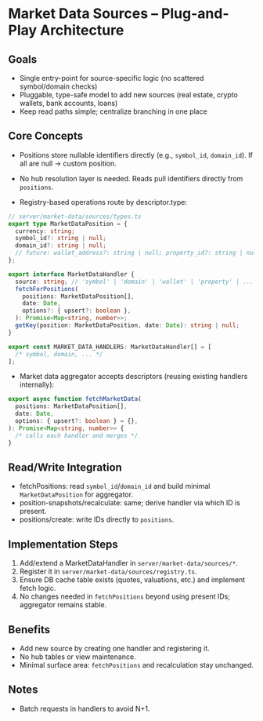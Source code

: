 # Market Data Sources – Plug-and-Play Architecture

## Goals

- Single entry-point for source-specific logic (no scattered symbol/domain checks)
- Pluggable, type-safe model to add new sources (real estate, crypto wallets, bank accounts, loans)
- Keep read paths simple; centralize branching in one place

## Core Concepts

- Positions store nullable identifiers directly (e.g., `symbol_id`, `domain_id`). If all are null → custom position.

- No hub resolution layer is needed. Reads pull identifiers directly from `positions`.

- Registry-based operations route by descriptor.type:

```ts
// server/market-data/sources/types.ts
export type MarketDataPosition = {
  currency: string;
  symbol_id?: string | null;
  domain_id?: string | null;
  // future: wallet_address?: string | null; property_id?: string | null; ...
};

export interface MarketDataHandler {
  source: string; // 'symbol' | 'domain' | 'wallet' | 'property' | ...
  fetchForPositions(
    positions: MarketDataPosition[],
    date: Date,
    options?: { upsert?: boolean },
  ): Promise<Map<string, number>>;
  getKey(position: MarketDataPosition, date: Date): string | null;
}

export const MARKET_DATA_HANDLERS: MarketDataHandler[] = [
  /* symbol, domain, ... */
];
```

- Market data aggregator accepts descriptors (reusing existing handlers internally):

```ts
export async function fetchMarketData(
  positions: MarketDataPosition[],
  date: Date,
  options: { upsert?: boolean } = {},
): Promise<Map<string, number>> {
  /* calls each handler and merges */
}
```

## Read/Write Integration

- fetchPositions: read `symbol_id`/`domain_id` and build minimal `MarketDataPosition` for aggregator.
- position-snapshots/recalculate: same; derive handler via which ID is present.
- positions/create: write IDs directly to `positions`.

## Implementation Steps

1. Add/extend a MarketDataHandler in `server/market-data/sources/*`.
2. Register it in `server/market-data/sources/registry.ts`.
3. Ensure DB cache table exists (quotes, valuations, etc.) and implement fetch logic.
4. No changes needed in `fetchPositions` beyond using present IDs; aggregator remains stable.

## Benefits

- Add new source by creating one handler and registering it.
- No hub tables or view maintenance.
- Minimal surface area: `fetchPositions` and recalculation stay unchanged.

## Notes

- Batch requests in handlers to avoid N+1.
